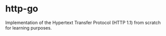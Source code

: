 # http-go

Implementation of the Hypertext Transfer Protocol (HTTP 1.1) from scratch for learning purposes.
